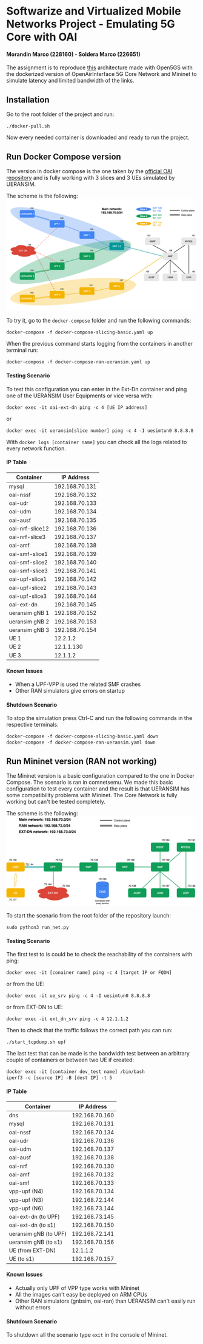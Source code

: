 # Softwarize and Virtualized Mobile Networks Project - Emulating 5G Core with OAI
#### Morandin Marco (228160) - Soldera Marco (226651)

The assignment is to reproduce [this](https://github.com/fabrizio-granelli/comnetsemu_5Gnet) architecture made with Open5GS with the dockerized version of OpenAirInterface 5G Core Network and Mininet to simulate latency and limited bandwidth of the links.

## Installation
Go to the root folder of the project and run:
```
./docker-pull.sh
```
Now every needed container is downloaded and ready to run the project.

## Run Docker Compose version
The version in docker compose is the one taken by the [official OAI repository](https://gitlab.eurecom.fr/oai/cn5g/oai-cn5g-fed) and is fully working with 3 slices and 3 UEs simulated by UERANSIM.

The scheme is the following:
![OAI UERANSIM Slicing Demo](./images/oai_ueransim_slicing.png)

To try it, go to the ```docker-compose``` folder and run the following commands:
```
docker-compose -f docker-compose-slicing-basic.yaml up
```
When the previous command starts logging from the containers in another terminal run:
```
docker-compose -f docker-compose-ran-ueransim.yaml up
```

#### Testing Scenario
To test this configuration you can enter in the Ext-Dn container and ping one of the UERANSIM User Equipments or vice versa with:
```
docker exec -it oai-ext-dn ping -c 4 [UE IP address]
```
or
```
docker exec -it ueransim[slice number] ping -c 4 -I uesimtun0 8.8.8.8
```
With ```docker logs [container name]``` you can check all the logs related to every network function.

#### IP Table
| Container             |   IP Address   |
| ----------------------|--------------- |
| mysql                 | 192.168.70.131 |
| oai-nssf              | 192.168.70.132 |
| oai-udr               | 192.168.70.133 |
| oai-udm               | 192.168.70.134 |
| oai-ausf              | 192.168.70.135 |
| oai-nrf-slice12       | 192.168.70.136 |
| oai-nrf-slice3        | 192.168.70.137 |
| oai-amf               | 192.168.70.138 |
| oai-smf-slice1        | 192.168.70.139 |
| oai-smf-slice2        | 192.168.70.140 |
| oai-smf-slice3        | 192.168.70.141 |
| oai-upf-slice1        | 192.168.70.142 |
| oai-upf-slice2        | 192.168.70.143 |
| oai-upf-slice3        | 192.168.70.144 |
| oai-ext-dn            | 192.168.70.145 |
| ueransim gNB 1        | 192.168.70.152 |
| ueransim gNB 2        | 192.168.70.153 |
| ueransim gNB 3        | 192.168.70.154 |
| UE 1                  | 12.2.1.2       |
| UE 2                  | 12.1.1.130     |
| UE 3                  | 12.1.1.2       |

#### Known Issues
- When a UPF-VPP is used the related SMF crashes
- Other RAN simulators give errors on startup

#### Shutdown Scenario
To stop the simulation press Ctrl-C and run the following commands in the respective terminals:
```
docker-compose -f docker-compose-slicing-basic.yaml down
docker-compose -f docker-compose-ran-ueransim.yaml down
```

## Run Mininet version (RAN not working)
The Mininet version is a basic configuration compared to the one in Docker Compose. The scenario is ran in comnetsemu. We made this basic configuration to test every container and the result is that UERANSIM has some compatibility problems with Mininet. The Core Network is fully working but can't be tested completely.

The scheme is the following:
![OAI UERANSIM Slicing Demo Mininet](./images/oai_ueransim_slicing_mininet.png)

To start the scenario from the root folder of the repository launch:
```
sudo python3 run_net.py
```

#### Testing Scenario
The first test to is could be to check the reachability of the containers with ping:
```
docker exec -it [conainer name] ping -c 4 [target IP or FQDN]
```
or from the UE:
```
docker exec -it ue_srv ping -c 4 -I uesimtun0 8.8.8.8
```
or from EXT-DN to UE:
```
docker exec -it ext_dn_srv ping -c 4 12.1.1.2
```

Then to check that the traffic follows the correct path you can run:
```
./start_tcpdump.sh upf
```

The last test that can be made is the bandwidth test between an arbitrary couple of containers or between two UE if created:
```
docker exec -it [container dev_test name] /bin/bash
iperf3 -c [source IP] -B [dest IP] -t 5
```

#### IP Table
| Container             |   IP Address   |
| ----------------------|--------------- |
| dns                   | 192.168.70.160 |
| mysql                 | 192.168.70.131 |
| oai-nssf              | 192.168.70.134 |
| oai-udr               | 192.168.70.136 |
| oai-udm               | 192.168.70.137 |
| oai-ausf              | 192.168.70.138 |
| oai-nrf               | 192.168.70.130 |
| oai-amf               | 192.168.70.132 |
| oai-smf               | 192.168.70.133 |
| vpp-upf      (N4)     | 192.168.70.134 |
| vpp-upf      (N3)     | 192.168.72.144 |
| vpp-upf      (N6)     | 192.168.73.144 |
| oai-ext-dn   (to UPF) | 192.168.73.145 |
| oai-ext-dn   (to s1)  | 192.168.70.150 |
| ueransim gNB (to UPF) | 192.168.72.141 |
| ueransim gNB (to s1)  | 192.168.70.156 |
| UE      (from EXT-DN) | 12.1.1.2       |
| UE           (to s1)  | 192.168.70.157 |

#### Known Issues
- Actually only UPF of VPP type works with Mininet
- All the images can't easy be deployed on ARM CPUs
- Other RAN simulators (gnbsim, oai-ran) than UERANSIM can't easily run without errors

#### Shutdown Scenario
To shutdown all the scenario type ```exit``` in the console of Mininet.

